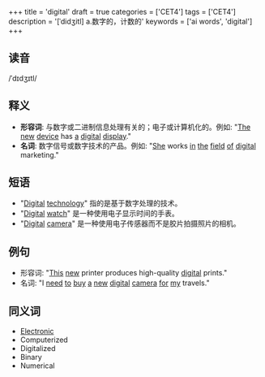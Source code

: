 +++
title = 'digital'
draft = true
categories = ['CET4']
tags = ['CET4']
description = '[ˈdidʒitl] a.数字的，计数的'
keywords = ['ai words', 'digital']
+++

## 读音
/ˈdɪdʒɪtl/

## 释义
- **形容词**: 与数字或二进制信息处理有关的；电子或计算机化的。例如: "[The](/post/the/) [new](/post/new/) [device](/post/device/) has [a](/post/a/) [digital](/post/digital/) [display](/post/display/)."
- **名词**: 数字信号或数字技术的产品。例如: "[She](/post/she/) works [in](/post/in/) [the](/post/the/) [field](/post/field/) [of](/post/of/) [digital](/post/digital/) marketing."

## 短语
- "[Digital](/post/digital/) [technology](/post/technology/)" 指的是基于数字处理的技术。
- "[Digital](/post/digital/) [watch](/post/watch/)" 是一种使用电子显示时间的手表。
- "[Digital](/post/digital/) [camera](/post/camera/)" 是一种使用电子传感器而不是胶片拍摄照片的相机。

## 例句
- 形容词: "[This](/post/this/) [new](/post/new/) printer produces high-quality [digital](/post/digital/) prints."
- 名词: "I [need](/post/need/) [to](/post/to/) [buy](/post/buy/) [a](/post/a/) [new](/post/new/) [digital](/post/digital/) [camera](/post/camera/) [for](/post/for/) [my](/post/my/) travels."

## 同义词
- [Electronic](/post/electronic/)
- Computerized
- Digitalized
- Binary
- Numerical
